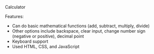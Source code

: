 Calculator

Features:
- Can do basic mathematical functions (add, subtract, multiply, divide)
- Other options include backspace, clear input, change number sign (negative or positive), decimal point
- Keyboard support
- Used HTML, CSS, and JavaScript
